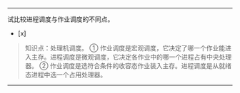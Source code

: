 ---
试比较进程调度与作业调度的不同点。
- [x]  

> 知识点：处理机调度。
> ① 作业调度是宏观调度，它决定了哪一个作业能进入主存。进程调度是微观调度，它决定各作业中的哪一个进程占有中央处理器。 ②
> 作业调度是选符合条件的收容态作业装入主存。进程调度是从就绪态进程中选一个占用处理器。

---